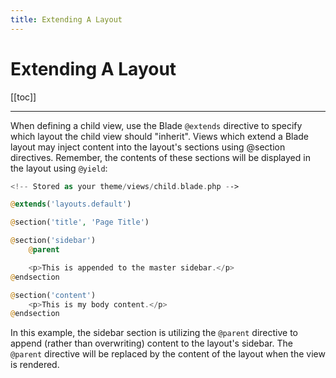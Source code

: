```yaml
---
title: Extending A Layout
---
```


# Extending A Layout

[[toc]]

---

When defining a child view, use the Blade `@extends` directive to specify which layout the child view should "inherit". Views which extend a Blade layout may inject content into the layout's sections using @section directives. Remember, the contents of these sections will be displayed in the layout using `@yield`:

```php
<!-- Stored as your theme/views/child.blade.php -->

@extends('layouts.default')

@section('title', 'Page Title')

@section('sidebar')
    @parent

    <p>This is appended to the master sidebar.</p>
@endsection

@section('content')
    <p>This is my body content.</p>
@endsection
```

In this example, the sidebar section is utilizing the `@parent` directive to append (rather than overwriting) content to the layout's sidebar. The `@parent` directive will be replaced by the content of the layout when the view is rendered.
